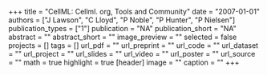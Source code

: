 +++
title = "CellML: Cellml. org, Tools and Community"
date = "2007-01-01"
authors = ["J Lawson", "C Lloyd", "P Noble", "P Hunter", "P Nielsen"]
publication_types = ["1"]
publication = "NA"
publication_short = "NA"
abstract = ""
abstract_short = ""
image_preview = ""
selected = false
projects = []
tags = []
url_pdf = ""
url_preprint = ""
url_code = ""
url_dataset = ""
url_project = ""
url_slides = ""
url_video = ""
url_poster = ""
url_source = ""
math = true
highlight = true
[header]
image = ""
caption = ""
+++
